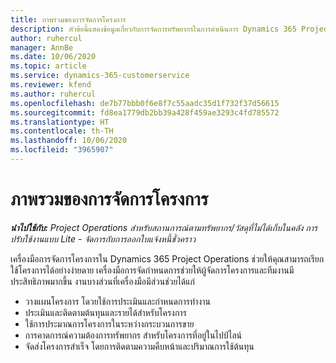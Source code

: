 ```yaml
---
title: ภาพรวมของการจัดการโครงการ
description: หัวข้อนี้แสดงข้อมูลเกี่ยวกับการจัดการทรัพยากรในการดำเนินการ Dynamics 365 Project Operations
author: ruhercul
manager: AnnBe
ms.date: 10/06/2020
ms.topic: article
ms.service: dynamics-365-customerservice
ms.reviewer: kfend
ms.author: ruhercul
ms.openlocfilehash: de7b77bbb0f6e8f7c55aadc35d1f732f37d56615
ms.sourcegitcommit: fd8ea1779db2bb39a428f459ae3293c4fd785572
ms.translationtype: HT
ms.contentlocale: th-TH
ms.lasthandoff: 10/06/2020
ms.locfileid: "3965907"
---
```

# <a name="project-management-overview"></a>ภาพรวมของการจัดการโครงการ

_**นำไปใช้กับ:** Project Operations สำหรับสถานการณ์ตามทรัพยากร/วัสดุที่ไม่ได้เก็บในคลัง การปรับใช้งานแบบ Lite - จัดการกับการออกใบแจ้งหนี้ชั่วคราว_

เครื่องมือการจัดการโครงการใน Dynamics 365 Project Operations ช่วยให้คุณสามารถเรียกใช้โครงการได้อย่างง่ายดาย เครื่องมือการจัดกำหนดการช่วยให้ผู้จัดการโครงการและทีมงานมีประสิทธิภาพมากขึ้น งานบางส่วนที่เครื่องมือมีส่วนช่วยได้แก่

- วางแผนโครงการ โดวยใช้การประเมินและกำหนดการทำงาน
- ประเมินและติดตามต้นทุนและรายได้สำหรับโครงการ
- ใช้การประมาณการโครงการในระหว่างกระบวนการขาย
- การคาดการณ์ความต้องการทรัพยากร สำหรับโครงการที่อยู่ในไปป์ไลน์
- จัดส่งโครงการสำเร็จ โดยการติดตามความคืบหน้าและปริมาณการใช้ต้นทุน
